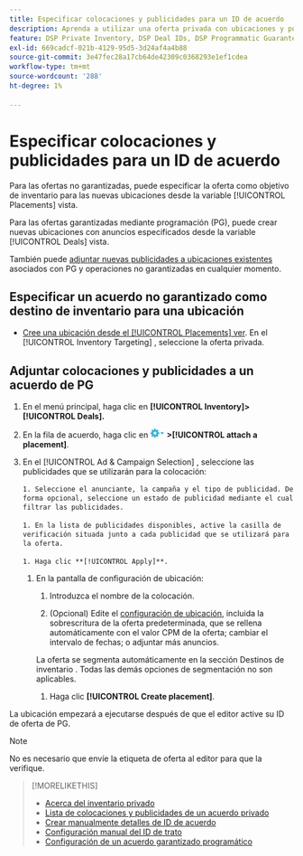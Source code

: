 ```yaml
---
title: Especificar colocaciones y publicidades para un ID de acuerdo
description: Aprenda a utilizar una oferta privada con ubicaciones y publicidades adicionales.
feature: DSP Private Inventory, DSP Deal IDs, DSP Programmatic Guaranteed Deals
exl-id: 669cadcf-021b-4129-95d5-3d24af4a4b88
source-git-commit: 3e47fec28a17cb64de42309c0368293e1ef1cdea
workflow-type: tm+mt
source-wordcount: '288'
ht-degree: 1%

---
```


# Especificar colocaciones y publicidades para un ID de acuerdo

Para las ofertas no garantizadas, puede especificar la oferta como objetivo de inventario para las nuevas ubicaciones desde la variable [!UICONTROL Placements] vista.

Para las ofertas garantizadas mediante programación (PG), puede crear nuevas ubicaciones con anuncios especificados desde la variable [!UICONTROL Deals] vista.

También puede [adjuntar nuevas publicidades a ubicaciones existentes](/help/dsp/campaign-management/ads/ad-attach-to-placement.md) asociados con PG y operaciones no garantizadas en cualquier momento.

## Especificar un acuerdo no garantizado como destino de inventario para una ubicación

* [Cree una ubicación desde el [!UICONTROL Placements] ver](/help/dsp/campaign-management/placements/placement-create.md). En el [!UICONTROL Inventory Targeting] , seleccione la oferta privada.

## Adjuntar colocaciones y publicidades a un acuerdo de PG

1. En el menú principal, haga clic en **[!UICONTROL Inventory]> [!UICONTROL Deals].**

1. En la fila de acuerdo, haga clic en  ![Menú Opciones](/help/dsp/assets/options-menu.png) **>[!UICONTROL attach a placement]**.

1. En el [!UICONTROL Ad & Campaign Selection] , seleccione las publicidades que se utilizarán para la colocación:

       1. Seleccione el anunciante, la campaña y el tipo de publicidad. De forma opcional, seleccione un estado de publicidad mediante el cual filtrar las publicidades.
       
       1. En la lista de publicidades disponibles, active la casilla de verificación situada junto a cada publicidad que se utilizará para la oferta.
       
       1. Haga clic **[!UICONTROL Apply]**.
   
   1. En la pantalla de configuración de ubicación:

      1. Introduzca el nombre de la colocación.

      1. (Opcional) Edite el [configuración de ubicación](/help/dsp/campaign-management/placements/placement-settings.md), incluida la sobrescritura de la oferta predeterminada, que se rellena automáticamente con el valor CPM de la oferta; cambiar el intervalo de fechas; o adjuntar más anuncios.

      La oferta se segmenta automáticamente en la sección Destinos de inventario . Todas las demás opciones de segmentación no son aplicables.

      1. Haga clic **[!UICONTROL Create placement]**.


La ubicación empezará a ejecutarse después de que el editor active su ID de oferta de PG.

>[!NOTE]
>
> No es necesario que envíe la etiqueta de oferta al editor para que la verifique.

>[!MORELIKETHIS]
>
>* [Acerca del inventario privado](private-inventory-about.md)
>* [Lista de colocaciones y publicidades de un acuerdo privado](/help/dsp/inventory/private-deal-view-placements.md)
>* [Crear manualmente detalles de ID de acuerdo](deal-id-create.md)
>* [Configuración manual del ID de trato](deal-id-settings.md)
>* [Configuración de un acuerdo garantizado programático](programmatic-guaranteed-set-up.md)

